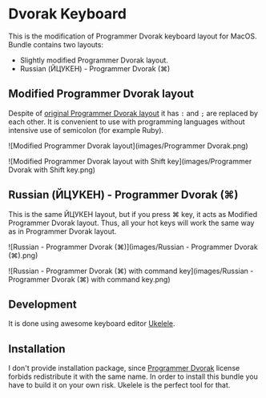 # Dvorak Keyboard

This is the modification of Programmer Dvorak keyboard layout for MacOS.
Bundle contains two layouts:

* Slightly modified Programmer Dvorak layout.
* Russian (ЙЦУКЕН) - Programmer Dvorak (⌘)

## Modified Programmer Dvorak layout

Despite of  [original Programmer Dvorak layout](https://www.kaufmann.no/roland/dvorak/) it has `:` and `;` are replaced by each other.  It is convenient to use with programming languages without intensive use of semicolon (for example Ruby).

![Modified Programmer Dvorak layout](images/Programmer Dvorak.png)

![Modified Programmer Dvorak layout with Shift key](images/Programmer Dvorak with Shift key.png)

## Russian (ЙЦУКЕН) - Programmer Dvorak (⌘)

This is the same ЙЦУКЕН layout, but if you press ⌘ key, it acts as Modified Programmer Dvorak layout. Thus, all your hot keys will work the same way as in Programmer Dvorak layout.

![Russian - Programmer Dvorak (⌘)](images/Russian - Programmer Dvorak (⌘).png)

![Russian - Programmer Dvorak (⌘) with command key](images/Russian - Programmer Dvorak (⌘) with command key.png)

## Development

It is done using awesome keyboard editor [Ukelele](http://scripts.sil.org/cms/scripts/page.php?site_id=nrsi&id=ukelele).

## Installation

I don't provide installation package, since [Programmer Dvorak](https://www.kaufmann.no/roland/dvorak/) license forbids redistribute it with the same name. In order to install this bundle you have to build it on your own risk. Ukelele is the perfect tool for that.
